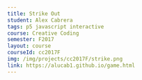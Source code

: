 ```yaml
---
title: Strike Out
student: Alex Cabrera
tags: p5 javascript interactive
course: Creative Coding
semester: F2017
layout: course
courseId: cc2017F
img: /img/projects/cc2017F/strike.png
link: https://alucab1.github.io/game.html
---
```

